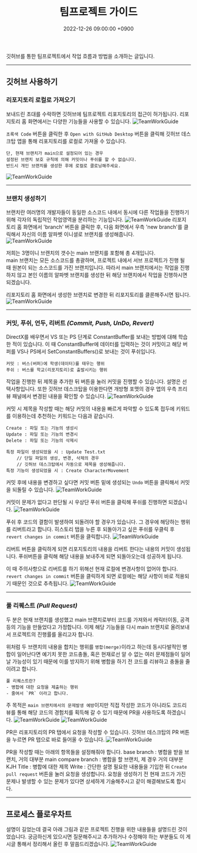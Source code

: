 ﻿---
title: 팀프로젝트 가이드
date: 2022-12-26 09:00:00 +0900
categories: [Development, StillTheyAlive]
tags: [StillTheyAlive]
img_path: /assets/img/posts/TeamWorkGuide/
---

깃허브를 통한 팀프로젝트에서 작업 흐름과 방법을 소개하는 글입니다.

---

## 깃허브 사용하기

### 리포지토리 로컬로 가져오기
보내드린 초대를 수락하면 깃허브에 팀프로젝트 리포지토리의 접근이 허가됩니다. 리포지토리 홈 화면에서는 다양한 기능들을 사용할 수 있습니다.
![TeamWorkGuide](01.PNG)

`초록색 Code` 버튼을 클릭한 후 `Open with GitHub Desktop` 버튼을 클릭해 깃허브 데스크탑 앱을 통해 리포지토리를 로컬로 가져올 수 있습니다.
```
단, 현재 브랜치가 main으로 설정되어 있는 경우
설정된 브랜치 보호 규칙에 의해 커밋이나 푸쉬를 할 수 없습니다.
반드시 개인 브랜치를 생성한 후에 로컬로 클로닝해주세요.
```
![TeamWorkGuide](02.PNG)

---

### 브랜치 생성하기
브랜치란 여러명의 개발자들이 동일한 소스코드 내에서 동시에 다른 작업들을 진행하기 위해 각자의 독립적인 작업영역을 분리하는 기능입니다.
![TeamWorkGuide](03.PNG)
리포지토리 홈 화면에서 'branch' 버튼을 클릭한 후, 다음 화면에서 우측 'new branch'를 클릭해서 자신의 이름 알파벳 이니셜로 브랜치를 생성해줍니다.  
![TeamWorkGuide](04.PNG)

저희는 3명이니 브랜치의 갯수는 main 브랜치를 포함해 총 4개입니다.  
main 브랜치는 모든 소스코드를 총괄하며, 프로젝트 내에서 서브 프로젝트가 진행 될 때 원본이 되는 소스코드를 가진 브랜치입니다. 따라서 main 브랜치에서는 작업을 진행하지 않고 본인 이름의 알파벳 브랜치를 생성한 뒤 해당 브랜치에서 작업을 진행하시면 되겠습니다.  

리포지토리 홈 화면에서 생성한 브랜치로 변경한 뒤 리포지토리를 클론해주시면 됩니다.
![TeamWorkGuide](10.PNG)

---

### 커밋, 푸쉬, 언두, 리버트 _(Commit, Push, UnDo, Revert)_
DirectX를 배우면서 VS 또는 PS 단계로 ConstantBuffer를 보내는 방법에 대해 학습한 적이 있습니다. 이 때 ConstantBuffer에 데이터를 입력하는 것이 커밋이고 해당 버퍼를 VS나 PS에서 SetConstantBuffers()로 보내는 것이 푸쉬입니다.
```
커밋 : 버스(버퍼)에 학생(데이터)를 태우는 행위
푸쉬 : 버스를 학교(리포지토리)로 출발시키는 행위
```

작업을 진행한 뒤 제목을 추가한 뒤 버튼을 눌러 커밋을 진행할 수 있습니다. 설명은 선택사항입니다. 또한 깃허브 데스크탑을 이용한다면 개방형 포맷의 경우 앱의 우측 프리뷰 패널에서 변경된 내용을 확인할 수 있습니다.
![TeamWorkGuide](05.PNG)

커밋 시 제목을 작성할 때는 해당 커밋의 내용을 빠르게 파악할 수 있도록 접두에 키워드를 이용하는데 추천하는 키워드는 다음과 같습니다.
```
Create : 파일 또는 기능의 생성시
Update : 파일 또는 기능의 변경시
Delete : 파일 또는 기능의 삭제시

특정 파일이 생성되었을 시 : Update Test.txt
	// 단일 파일의 생성, 변경, 삭제의 경우
	// 깃허브 데스크탑에서 자동으로 제목을 생성해줍니다.
특정 기능이 생성되었을 시 : Create CharacterMovement
```

커밋 후에 내용을 변경하고 싶다면 커밋 버튼 밑에 생성되는 `Undo` 버튼을 클릭해서 커밋을 되돌릴 수 있습니다.
![TeamWorkGuide](06.PNG)

커밋이 문제가 없다고 판단될 시 우상단 푸쉬 버튼을 클릭해 푸쉬를 진행하면 되겠습니다.
![TeamWorkGuide](07.PNG)

푸쉬 후 코드의 결함이 발생하여 되돌려야 할 경우가 있습니다. 그 경우에 해당하는 행위를 리버트라고 합니다. 히스토리 탭을 누른 후 되돌아가고 싶은 푸쉬를 우클릭 후 `revert changes in commit` 버튼을 클릭합니다.
![TeamWorkGuide](08.PNG)

리버트 버튼을 클릭하게 되면 리포지토리의 내용을 리버트 한다는 내용의 커밋이 생성됩니다. 푸쉬버튼을 클릭해 해당 내용을 보내주게 되면 되돌아오는데 성공하게 됩니다.  

이 때 주의사항으로 리버트를 하기 위해선 현재 로컬에 변경사항이 없어야 합니다. `revert changes in commit` 버튼을 클릭하게 되면 로컬에는 해당 사항이 바로 적용되기 때문인 것으로 추측됩니다.
![TeamWorkGuide](09.PNG)

---

### 풀 리퀘스트 _(Pull Request)_

두 분은 현재 브랜치를 생성했고 main 브랜치로부터 코드를 가져와서 캐릭터이동, 공격 등의 기능을 만들었다고 가정합니다. 이제 해당 기능들을 다시 main 브랜치로 올려보내서 프로젝트의 진행률를 올리고자 합니다.  

위처럼 두 브랜치의 내용을 합치는 행위를 `병합(merge)`이라고 하는데 동시다발적인 병합이 일어난다면 예기치 못한 코드충돌, 혹은 현재로선 알 수 없는 여러 문제점들이 일어날 가능성이 있기 때문에 이를 방지하기 위해 병합을 하기 전 코드를 리뷰하고 충돌을 줄이려고 합니다.  

```
풀 리퀘스트란?
- 병합에 대한 요청을 제출하는 행위
- 줄여서 `PR` 이라고 합니다.
```
주 목적은 `main 브랜치에서의 문제발생 예방`이지만 직접 작성한 코드가 아니라도 코드리뷰를 통해 해당 코드의 경험치를 획득해 갈 수 있기 때문에 PR을 사용하도록 하겠습니다.
![TeamWorkGuide](11.PNG)
![TeamWorkGuide](12.PNG)

PR은 리포지토리의 PR 탭에서 요청을 작성할 수 있습니다. 깃허브 데스크탑의 PR 버튼을 누르면 PR 탭으로 바로 들어올 수 있습니다.
![TeamWorkGuide](13.PNG)

PR을 작성할 때는 아래의 항목들을 설정해줘야 합니다.
base branch : 병합을 받을 브랜치, 거의 대부분 main
compare branch : 병합을 할 브랜치, 제 경우 거의 대부분 KJH
Title : 병합에 대한 제목
Write : 간단한 설명
필요한 내용들을 기입한 뒤 `Create pull request` 버튼을 눌러 요청을 생성합니다. 요청을 생성하기 전 현재 코드가 가진 문제나 발생할 수 있는 문제가 있다면 상세하게 기술해주시고 같이 해결해보도록 합시다.

---

## 프로세스 플로우차트
설명이 길었는데 결국 아래 그림과 같은 프로젝트 진행을 위한 내용들을 설명드린 것이었습니다. 궁금하신게 있으시면 질문해주시고 추가하거나 수정해야 하는 부분들도 이 게시글 통해서 정리해서 올린 후 말씀드리겠습니다.
![TeamWorkGuide](14.PNG)

